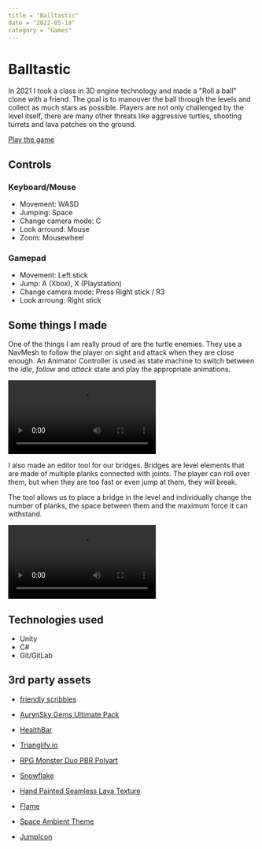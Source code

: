 ```yaml
---
title = "Balltastic"
date = "2022-05-18"
category = "Games"
---
```


# Balltastic



In 2021 I took a class in 3D engine technology and made a "Roll a ball" clone with a friend.
The goal is to manouver the ball through the levels and collect as much stars as possible.
Players are not only challenged by the level itself, there are many other threats like aggressive turtles, shooting turrets and lava patches on the ground.

[Play the game](https://tufteddeer.github.io/balltastic-web)


## Controls

### Keyboard/Mouse
- Movement: WASD
- Jumping: Space
- Change camera mode: C
- Look arround: Mouse
- Zoom: Mousewheel

### Gamepad

- Movement: Left stick
- Jump: A (Xbox), X (Playstation)
- Change camera mode: Press Right stick / R3
- Look arroung: Right stick


## Some things I made

One of the things I am really proud of are the turtle enemies. They use a NavMesh to follow the player on sight and attack when they are close enough. An Animator Controller is used as state machine to switch between the _idle_, _follow_ and _attack_ state and play the appropriate animations.


<video controls src="/static/balltastic/turtle.webm"/></video>


I also made an editor tool for our bridges. Bridges are level elements that are made of multiple planks connected with joints. The player can roll over them, but when they are too fast or even jump at them, they will break.

The tool allows us to place a bridge in the level and individually change the number of planks, the space between them and the maximum force it can withstand.

<video controls src="/static/balltastic/bridge_editor.webm"></video>

## Technologies used

- Unity
- C#
- Git/GitLab

## 3rd party assets

- [friendly scribbles](https://kmlgames.itch.io/friendly-scribbles)


- [AurynSky Gems Ultimate Pack](https://assetstore.unity.com/packages/3d/props/simple-gems-ultimate-animated-customizable-pack-73764)

- [HealthBar](https://www.youtube.com/watch?v=BLfNP4Sc_iA)

- [Trianglify.io](https://trianglify.io/)

- [RPG Monster Duo PBR Polyart](https://assetstore.unity.com/packages/3d/characters/creatures/rpg-monster-duo-pbr-polyart-157762)

- [Snowflake](https://www.clipartmax.com/middle/m2i8d3m2K9N4b1H7_snowflake-icon/)

- [Hand Painted Seamless Lava Texture](https://assetstore.unity.com/packages/2d/textures-materials/floors/hand-painted-seamless-lava-texture-158352)

- [Flame](https://www.freeiconspng.com/img/4870)
- [Space Ambient Theme](https://theodore-kerr.itch.io/sci-fi-space-ambient-theme)

- [JumpIcon](https://minecraft.fandom.com/wiki/Jump_Boost)